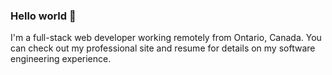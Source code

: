 ### Hello world 🌱 

I'm a full-stack web developer working remotely from Ontario, Canada.
You can check out my professional site and resume for details on my software engineering experience. 
